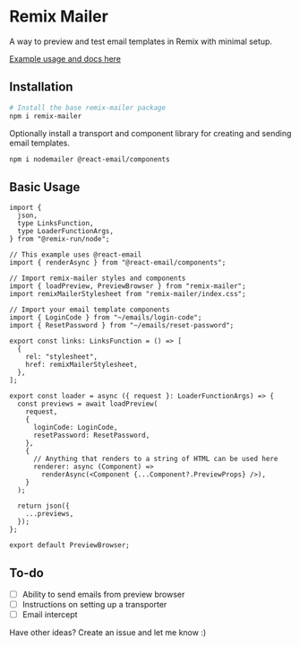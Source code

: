 # Remix Mailer

A way to preview and test email templates in Remix with minimal setup.

[Example usage and docs here](remix-mailer.gregermendle.com)

## Installation

```bash
# Install the base remix-mailer package
npm i remix-mailer
```

Optionally install a transport and component library for creating and sending email templates.

```bash
npm i nodemailer @react-email/components
```

## Basic Usage

```tsx
import {
  json,
  type LinksFunction,
  type LoaderFunctionArgs,
} from "@remix-run/node";

// This example uses @react-email
import { renderAsync } from "@react-email/components";

// Import remix-mailer styles and components
import { loadPreview, PreviewBrowser } from "remix-mailer";
import remixMailerStylesheet from "remix-mailer/index.css";

// Import your email template components
import { LoginCode } from "~/emails/login-code";
import { ResetPassword } from "~/emails/reset-password";

export const links: LinksFunction = () => [
  {
    rel: "stylesheet",
    href: remixMailerStylesheet,
  },
];

export const loader = async ({ request }: LoaderFunctionArgs) => {
  const previews = await loadPreview(
    request,
    {
      loginCode: LoginCode,
      resetPassword: ResetPassword,
    },
    {
      // Anything that renders to a string of HTML can be used here
      renderer: async (Component) =>
        renderAsync(<Component {...Component?.PreviewProps} />),
    }
  );

  return json({
    ...previews,
  });
};

export default PreviewBrowser;
```

## To-do

- [ ] Ability to send emails from preview browser
- [ ] Instructions on setting up a transporter
- [ ] Email intercept

Have other ideas? Create an issue and let me know :)
